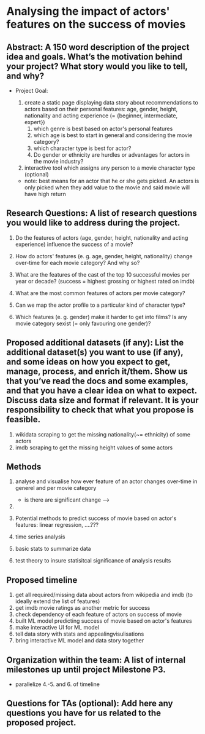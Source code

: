 # Analysing the impact of actors' features on the success of movies
## Abstract: A 150 word description of the project idea and goals. What’s the motivation behind your project? What story would you like to tell, and why?
- Project Goal: 
    1. create a static page displaying data story about recommendations to actors based on their personal features: age, gender, height, nationality and acting experience (= {beginner, intermediate, expert})
        1. which genre is best based on actor's personal features
        2. which age is best to start in general and considering the movie category?
        3. which character type is best for actor?
        4. Do gender or ethnicity are hurdles or advantages for actors in the movie industry?
    2. interactive tool which assigns any person to a movie character type (optional)

    - note: best means for an actor that he or she gets picked. An actors is only picked when they add value to the movie and said movie will have high return

## Research Questions: A list of research questions you would like to address during the project.
1. Do the features of actors (age, gender, height, nationality and acting experience) influence the success of a movie?
2. How do actors' features (e. g. age, gender, height, nationality) change over-time for each movie category? And why so?
2. What are the features of the cast of the top 10 successful movies per year or decade? (success = highest grossing or highest rated on imdb)
3. What are the most common features of actors per movie category?
4. Can we map the actor profile to a particular kind of character type?


4. Which features (e. g. gender) make it harder to get into films? Is any movie category sexist (= only favouring one gender)?

## Proposed additional datasets (if any): List the additional dataset(s) you want to use (if any), and some ideas on how you expect to get, manage, process, and enrich it/them. Show us that you’ve read the docs and some examples, and that you have a clear idea on what to expect. Discuss data size and format if relevant. It is your responsibility to check that what you propose is feasible.
1. wikidata scraping to get the missing nationality(~= ethnicity) of some actors 
2. imdb scraping to get the missing height values of some actors

## Methods
1. analyse and visualise how ever feature of an actor changes over-time in generel and per movie category
    - is there are significant change --> 
2. 

1. Potential methods to predict success of movie based on actor's features: linear regression, ....???
2. time series analysis
3. basic stats to summarize data
4. test theory to insure statisitcal significance of analysis results

## Proposed timeline
1. get all required/missing data about actors from wikipedia and imdb (to ideally extend the list of features)
2. get imdb movie ratings as another metric for success
3. check dependency of each feature of actors on success of movie
4. built ML model predicting success of movie based on actor's features
5. make interactive UI for ML model
6. tell data story with stats and appealingvisulisations
7. bring interactive ML model and data story together

## Organization within the team: A list of internal milestones up until project Milestone P3.
- parallelize 4.-5. and 6. of timeline

## Questions for TAs (optional): Add here any questions you have for us related to the proposed project.
